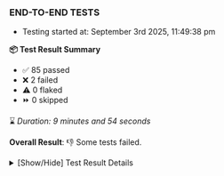 ### END-TO-END TESTS

- Testing started at: September 3rd 2025, 11:49:38 pm

**📦 Test Result Summary**

- ✅ 85 passed
- ❌ 2 failed
- ⚠️ 0 flaked
- ⏩ 0 skipped

⌛ _Duration: 9 minutes and 54 seconds_

**Overall Result**: 👎 Some tests failed.



<details>
    <summary>[Show/Hide] Test Result Details</summary>
    <div markdown="1">

| Test | Browser | Test Case | Tags | Result |
| :---: | :---: | :--- | :---: | :---: |
| 1 | chromium-meshery-provider | deploys a published design to a connected cluster |  | ❌ |
| 2 | chromium-local-provider | deploys a published design to a connected cluster |  | ❌ |

</div>
</details>


<!-- To see the full report, please visit our CI/CD pipeline with reporter. -->